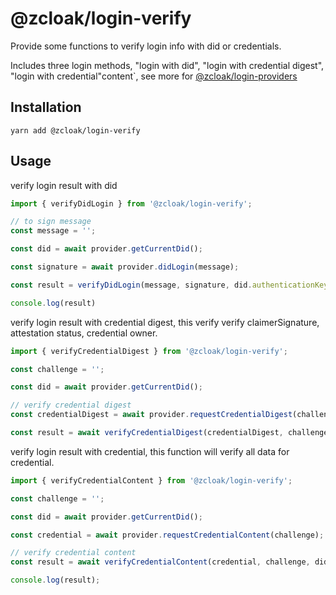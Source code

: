 # @zcloak/login-verify

Provide some functions to verify login info with did or credentials.

Includes three login methods, "login with did", "login with credential digest", "login with credential"content`, see more for [@zcloak/login-providers](../providers)


## Installation

```
yarn add @zcloak/login-verify
```

## Usage


verify login result with did

```ts
import { verifyDidLogin } from '@zcloak/login-verify';

// to sign message
const message = '';

const did = await provider.getCurrentDid();

const signature = await provider.didLogin(message);

const result = verifyDidLogin(message, signature, did.authenticationKey);

console.log(result)
```

verify login result with credential digest, this verify verify claimerSignature, attestation status, credential owner.

```ts
import { verifyCredentialDigest } from '@zcloak/login-verify';

const challenge = '';

const did = await provider.getCurrentDid();

// verify credential digest
const credentialDigest = await provider.requestCredentialDigest(challenge);

const result = await verifyCredentialDigest(credentialDigest, challenge, did.didUri);

```

verify login result with credential, this function will verify all data for credential.

```ts
import { verifyCredentialContent } from '@zcloak/login-verify';

const challenge = '';

const did = await provider.getCurrentDid();

const credential = await provider.requestCredentialContent(challenge);

// verify credential content
const result = await verifyCredentialContent(credential, challenge, did.didUri);

console.log(result);
```
